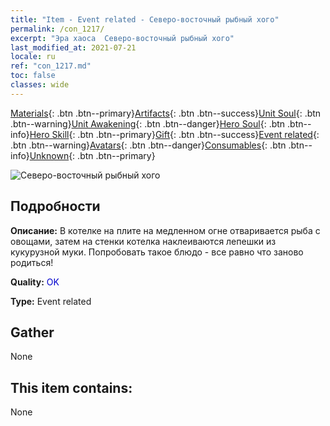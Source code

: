 ```yaml
---
title: "Item - Event related - Северо-восточный рыбный хого"
permalink: /con_1217/
excerpt: "Эра хаоса  Северо-восточный рыбный хого"
last_modified_at: 2021-07-21
locale: ru
ref: "con_1217.md"
toc: false
classes: wide
---
```

 [Materials](/ItemsRU/){: .btn .btn--primary}[Artifacts](/ItemsRU/Artifacts/){: .btn .btn--success}[Unit Soul](/ItemsRU/UnitSoul/){: .btn .btn--warning}[Unit Awakening](/ItemsRU/UnitAwakening/){: .btn .btn--danger}[Hero Soul](/ItemsRU/HeroSoul/){: .btn .btn--info}[Hero Skill](/ItemsRU/HeroSkill/){: .btn .btn--primary}[Gift](/ItemsRU/Gift/){: .btn .btn--success}[Event related](/ItemsRU/Events/){: .btn .btn--warning}[Avatars](/ItemsRU/Avatars/){: .btn .btn--danger}[Consumables](/ItemsRU/Consumables/){: .btn .btn--info}[Unknown](/ItemsRU/Unknown/){: .btn .btn--primary}

 ![Северо-восточный рыбный хого](/images/t/i_81522231.png)

## Подробности
 **Описание:** В котелке на плите на медленном огне отваривается рыба с овощами, затем на стенки котелка наклеиваются лепешки из кукурузной муки. Попробовать такое блюдо - все равно что заново родиться!

 **Quality:** <span style="color: #0000CD">OK</span>

 **Type:** Event related

## Gather

  None

## This item contains:

  None


